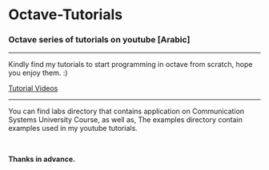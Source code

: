 # Octave-Tutorials
<h3>Octave series of tutorials on youtube [Arabic]</h3>
<hr>
<p>Kindly find my tutorials to start programming in octave from scratch, hope you enjoy them. :)</p>
<a href="https://youtube.com/playlist?list=PLffO0PKa_AqEfbeYHJL_ZH6PA86Xgd6zZ" target="_blank">Tutorial Videos</a>
<hr>
<p>You can find labs directory that contains application on Communication Systems University Course, as well as, The examples directory contain examples used in my youtube tutorials.</p>
<br>
<p><b>Thanks in advance.</b></p>

